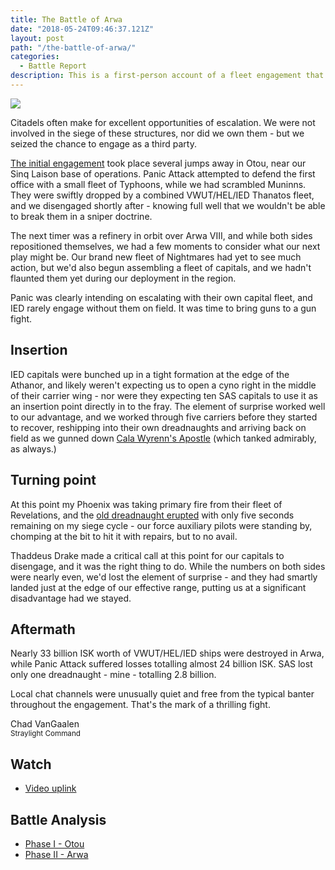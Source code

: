 ```yaml
---
title: The Battle of Arwa
date: "2018-05-24T09:46:37.121Z"
layout: post
path: "/the-battle-of-arwa/"
categories:
  - Battle Report
description: This is a first-person account of a fleet engagement that appears in our latest video, [Who Dares Wins.](https://www.youtube.com/watch?v=diFsV8f-FXY).
---
```


![](https://img.youtube.com/vi/diFsV8f-FXY/maxresdefault.jpg)

Citadels often make for excellent opportunities of escalation. We were not involved in the siege of these structures, nor did we own them - but we seized the chance to engage as a third party.

<!--more-->

[The initial engagement](https://br.inyour.space/?s=2723&b=8086210&e=775&t=yvvLz) took place several jumps away in Otou, near our Sinq Laison base of operations. Panic Attack attempted to defend the first office with a small fleet of Typhoons, while we had scrambled Muninns. They were swiftly dropped by a combined VWUT/HEL/IED Thanatos fleet, and we disengaged shortly after - knowing full well that we wouldn't be able to break them in a sniper doctrine.

The next timer was a refinery in orbit over Arwa VIII, and while both sides repositioned themselves, we had a few moments to consider what our next play might be. Our brand new fleet of Nightmares had yet to see much action, but we'd also begun assembling a fleet of capitals, and we hadn't flaunted them yet during our deployment in the region.

Panic was clearly intending on escalating with their own capital fleet, and IED rarely engage without them on field. It was time to bring guns to a gun fight.

## Insertion
IED capitals were bunched up in a tight formation at the edge of the Athanor, and likely weren't expecting us to open a cyno right in the middle of their carrier wing - nor were they expecting ten SAS capitals to use it as an insertion point directly in to the fray. The element of surprise worked well to our advantage, and we worked through five carriers before they started to recover, reshipping into their own dreadnaughts and arriving back on field as we gunned down [Cala Wyrenn's Apostle](https://zkillboard.com/kill/70028382/) (which tanked admirably, as always.) 

## Turning point
At this point my Phoenix was taking primary fire from their fleet of Revelations, and the [old dreadnaught erupted](https://zkillboard.com/kill/70028389/) with only five seconds remaining on my siege cycle - our force auxiliary pilots were standing by, chomping at the bit to hit it with repairs, but to no avail.

Thaddeus Drake made a critical call at this point for our capitals to disengage, and it was the right thing to do. While the numbers on both sides were nearly even, we'd lost the element of surprise - and they had smartly landed just at the edge of our effective range, putting us at a significant disadvantage had we stayed.

## Aftermath
Nearly 33 billion ISK worth of VWUT/HEL/IED ships were destroyed in Arwa, while Panic Attack suffered losses totalling almost 24 billion ISK. SAS lost only one dreadnaught - mine - totalling 2.8 billion.

Local chat channels were unusually quiet and free from the typical banter throughout the engagement. That's the mark of a thrilling fight.

Chad VanGaalen<br>
<small class="text-primary">Straylight Command</small>

## Watch
* [Video uplink](https://www.youtube.com/watch?v=diFsV8f-FXY)

## Battle Analysis
* [Phase I - Otou](https://br.inyour.space/?s=2723&b=8086210&e=775&t=yvvLz)
* [Phase II - Arwa](https://br.inyour.space/?s=2078&b=8086980&e=90&t=svvrzf)
